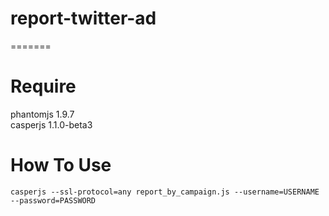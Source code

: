 # report-twitter-ad
=======

# Require
phantomjs 1.9.7   
casperjs 1.1.0-beta3

# How To Use
```casperjs --ssl-protocol=any report_by_campaign.js --username=USERNAME --password=PASSWORD```
